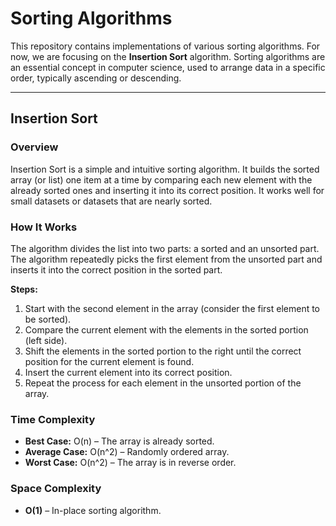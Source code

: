 ﻿# Sorting Algorithms

This repository contains implementations of various sorting algorithms. For now, we are focusing on the **Insertion Sort** algorithm. Sorting algorithms are an essential concept in computer science, used to arrange data in a specific order, typically ascending or descending.

---

## Insertion Sort

### Overview

Insertion Sort is a simple and intuitive sorting algorithm. It builds the sorted array (or list) one item at a time by comparing each new element with the already sorted ones and inserting it into its correct position. It works well for small datasets or datasets that are nearly sorted.

### How It Works

The algorithm divides the list into two parts: a sorted and an unsorted part. The algorithm repeatedly picks the first element from the unsorted part and inserts it into the correct position in the sorted part.

**Steps:**
1. Start with the second element in the array (consider the first element to be sorted).
2. Compare the current element with the elements in the sorted portion (left side).
3. Shift the elements in the sorted portion to the right until the correct position for the current element is found.
4. Insert the current element into its correct position.
5. Repeat the process for each element in the unsorted portion of the array.

### Time Complexity

- **Best Case:** O(n) – The array is already sorted.
- **Average Case:** O(n^2) – Randomly ordered array.
- **Worst Case:** O(n^2) – The array is in reverse order.

### Space Complexity

- **O(1)** – In-place sorting algorithm.

